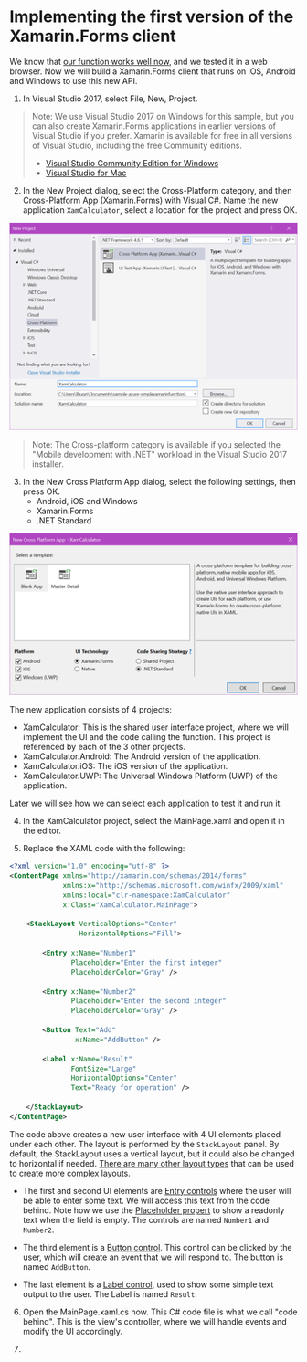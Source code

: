 # Implementing the first version of the Xamarin.Forms client

We know that [our function works well now](./implementing.md), and we tested it in a web browser. Now we will build a Xamarin.Forms client that runs on iOS, Android and Windows to use this new API.

1. In Visual Studio 2017, select File, New, Project.

> Note: We use Visual Studio 2017 on Windows for this sample, but you can also create Xamarin.Forms applications in earlier versions of Visual Studio if you prefer. Xamarin is available for free in all versions of Visual Studio, including the free Community editions.
> - [Visual Studio Community Edition for Windows](https://www.visualstudio.com/vs/community/)
> - [Visual Studio for Mac](https://www.visualstudio.com/vs/visual-studio-mac/)

2. In the New Project dialog, select the Cross-Platform category, and then Cross-Platform App (Xamarin.Forms) with Visual C#. Name the new application ```XamCalculator```, select a location for the project and press OK.

![New Project](./Img/2017-12-25_12-51-53.png)

> Note: The Cross-platform category is available if you selected the "Mobile development with .NET" workload in the Visual Studio 2017 installer.

3. In the New Cross Platform App dialog, select the following settings, then press OK.
    - Android, iOS and Windows
    - Xamarin.Forms
    - .NET Standard

![New Cross Platform App](./Img/2017-12-25_12-55-16.png)

The new application consists of 4 projects:

- XamCalculator: This is the shared user interface project, where we will implement the UI and the code calling the function. This project is referenced by each of the 3 other projects.
- XamCalculator.Android: The Android version of the application.
- XamCalculator.iOS: The iOS version of the application.
- XamCalculator.UWP: The Universal Windows Platform (UWP) of the application.

Later we will see how we can select each application to test it and run it.

4. In the XamCalculator project, select the MainPage.xaml and open it in the editor.

5. Replace the XAML code with the following:

```xml
<?xml version="1.0" encoding="utf-8" ?>
<ContentPage xmlns="http://xamarin.com/schemas/2014/forms"
             xmlns:x="http://schemas.microsoft.com/winfx/2009/xaml"
             xmlns:local="clr-namespace:XamCalculator"
             x:Class="XamCalculator.MainPage">

    <StackLayout VerticalOptions="Center"
                 HorizontalOptions="Fill">

        <Entry x:Name="Number1"
               Placeholder="Enter the first integer"
               PlaceholderColor="Gray" />

        <Entry x:Name="Number2"
               Placeholder="Enter the second integer"
               PlaceholderColor="Gray" />

        <Button Text="Add"
                x:Name="AddButton" />

        <Label x:Name="Result"
               FontSize="Large"
               HorizontalOptions="Center"
               Text="Ready for operation" />

    </StackLayout>
</ContentPage>
```

The code above creates a new user interface with 4 UI elements placed under each other. The layout is performed by the ```StackLayout``` panel. By default, the StackLayout uses a vertical layout, but it could also be changed to horizontal if needed. [There are many other layout types](https://developer.xamarin.com/guides/xamarin-forms/user-interface/controls/layouts/) that can be used to create more complex layouts.

- The first and second UI elements are [Entry controls](https://developer.xamarin.com/guides/xamarin-forms/user-interface/text/#Entry) where the user will be able to enter some text. We will access this text from the code behind. Note how we use the [Placeholder propert](https://developer.xamarin.com/guides/xamarin-forms/user-interface/text/entry/#Placeholders) to show a readonly text when the field is empty. The controls are named ```Number1``` and ```Number2```.

- The third element is a [Button control](https://developer.xamarin.com/api/type/Xamarin.Forms.Button/). This control can be clicked by the user, which will create an event that we will respond to. The button is named ```AddButton```.

- The last element is a [Label control](https://developer.xamarin.com/guides/xamarin-forms/user-interface/text/#Label), used to show some simple text output to the user. The Label is named ```Result```.

6. Open the MainPage.xaml.cs now. This C# code file is what we call "code behind". This is the view's controller, where we will handle events and modify the UI accordingly.

7. 